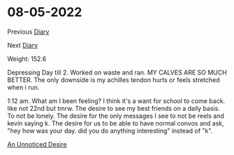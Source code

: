 # 08-05-2022

Previous [Diary](https://aryanmangla23.github.io/08-03-2022/)

Next [Diary](https://aryanmangla23.github.io/08-05-2022/)

Weight: 152.6

Depressing Day till 2. Worked on waste and ran. MY CALVES ARE SO MUCH BETTER. The only downside is my achilles tendon hurts or feels stretched when i run.

1:12 am. What am I been feeling? I think it's a want for school to come back. like not 22nd but tmrw. The desire to see my best friends on a daily basis. To not be lonely. The desire for the only messages I see to not be reels and kevin saying k. The desire for us to be able to have normal convos and ask, "hey how was your day. did you do anything interesting" instead of "k".  

[An Unnoticed Desire](https://open.spotify.com/track/137mSruegm1u6x9NvwiagR?si=989b2fdc44214258)
